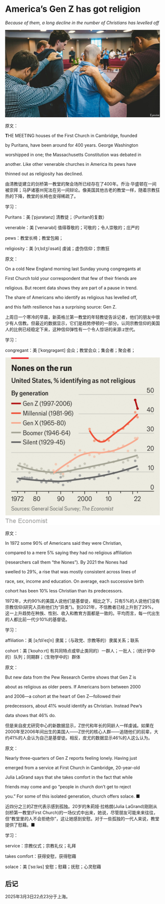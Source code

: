 # America’s Gen Z has got religion

*Because of them, a long decline in the number of Christians has levelled off*

![image-20250303221025675](./assets/image-20250303221025675.png)

原文：

**T**HE MEETING houses of the First Church in Cambridge, founded

by Puritans, have been around for 400 years. George Washington

worshipped in one; the Massachusetts Constitution was debated in

another. Like other venerable churches in America its pews have

thinned out as religiosity has declined.

由清教徒建立的剑桥第一教堂的聚会场所已经存在了400年。乔治·华盛顿在一间被崇拜；马萨诸塞州宪法在另一间辩论。像美国其他古老的教堂一样，随着宗教狂热的下降，教堂的长椅也变得稀疏了。

学习：

Puritans：美 [ˈpjʊrətənz] 清教徒；（Puritan的复数）

venerable：美 [ˈvenərəbl] 值得尊敬的；可敬的；令人崇敬的；庄严的

pews：教堂长椅；教堂包厢；

religiosity：美 [rɪˌlɪdʒiˈɑsəti] 虔诚；虚伪信仰；宗教狂

原文：

On a cold New England morning last Sunday young congregants at

First Church told your correspondent that few of their friends are

religious. But recent data shows they are part of a pause in trend.

The share of Americans who identify as religious has levelled off,

and this faith resilience has a surprising source: Gen Z.

上周日一个寒冷的早晨，新英格兰第一教堂的年轻教徒告诉记者，他们的朋友中很少有人信教。但最近的数据显示，它们是趋势停顿的一部分。认同宗教信仰的美国人的比例已经稳定下来，这种信仰弹性有一个令人惊讶的来源:z世代。

学习：

congregant：美 [ˈkɑŋɡrəɡənt]  会众；教堂会众；集会者；聚会者；

![image-20250303221850653](./assets/image-20250303221850653.png)

原文：

In 1972 some 90% of Americans said they were Christian,

compared to a mere 5% saying they had no religious affiliation

(researchers call them “the Nones”). By 2021 the Nones had

swelled to 29%, a rise that was mostly consistent across lines of

race, sex, income and education. On average, each successive birth

cohort has been 10% less Christian than its predecessors.

1972年，大约90%的美国人说他们是基督徒，相比之下，只有5%的人说他们没有宗教信仰(研究人员称他们为“异类”)。到2021年，不信教者已经上升到了29%，这一上升趋势在种族、性别、收入和教育方面都是一致的。平均而言，每一代出生的人都比前一代少10%的基督徒。

学习：

affiliation：美 [əˌfɪliˈeɪʃn] 隶属；（与政党、宗教等的）隶属关系；联系

cohort：美 [ˈkoʊhɔːrt] 有共同特点或举止类同的）一群人；一批人；（统计学中的）队列；同期群；（生物学中的）群体

原文：

But new data from the Pew Research Centre shows that Gen Z is

about as religious as older peers. If Americans born between 2000

and 2006—a cohort at the heart of Gen Z—followed their

predecessors, about 41% would identify as Christian. Instead Pew’s

data shows that 46% do.

但是来自皮尤研究中心的新数据显示，Z世代和年长的同龄人一样虔诚。如果在2000年至2006年间出生的美国人——Z世代的核心人群——追随他们的前辈，大约41%的人会认为自己是基督徒。相反，皮尤的数据显示46%的人这么认为。

原文：

Nearly three-quarters of Gen Z reports feeling lonely. Having just

emerged from a service at First Church in Cambridge, 20-year-old

Julia LaGrand says that she takes comfort in the fact that while

friends may come and go “people in church don’t get to reject

you.” For some of this isolated generation, church offers solace. ■

近四分之三的Z世代表示感到孤独。20岁的朱莉娅·拉格朗(Julia LaGrand)刚刚从剑桥第一教堂(First Church)的一场仪式中出来，她说，尽管朋友可能来来往往，但“教堂里的人不会拒绝你”，这让她感到安慰。对于一些孤独的一代人来说，教堂提供了慰藉。■

学习：

service：宗教仪式；宗教礼仪；礼拜

takes comfort：获得安慰，获得慰藉

solace：美 [ˈsɑːləs] 安慰；慰藉；抚慰；心灵慰藉



## 后记

2025年3月3日22点23分于上海。